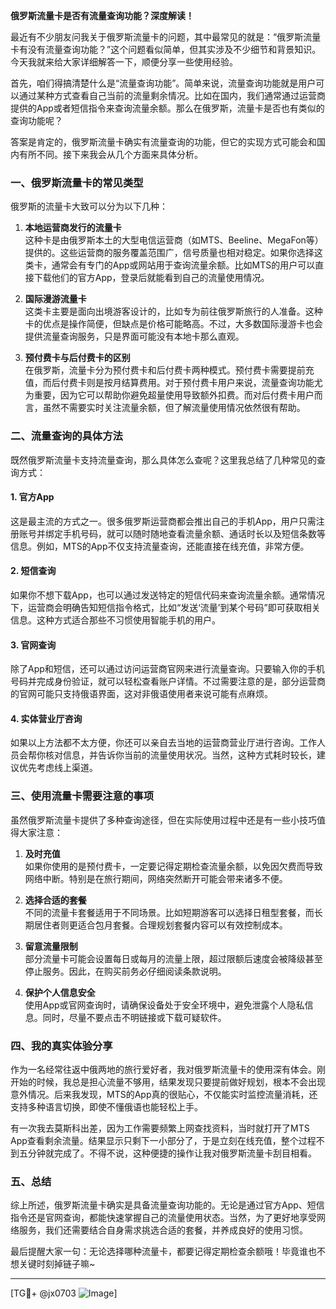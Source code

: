 **俄罗斯流量卡是否有流量查询功能？深度解读！**

最近有不少朋友问我关于俄罗斯流量卡的问题，其中最常见的就是：“俄罗斯流量卡有没有流量查询功能？”这个问题看似简单，但其实涉及不少细节和背景知识。今天我就来给大家详细解答一下，顺便分享一些使用经验。

首先，咱们得搞清楚什么是“流量查询功能”。简单来说，流量查询功能就是用户可以通过某种方式查看自己当前的流量剩余情况。比如在国内，我们通常通过运营商提供的App或者短信指令来查询流量余额。那么在俄罗斯，流量卡是否也有类似的查询功能呢？

答案是肯定的，俄罗斯流量卡确实有流量查询的功能，但它的实现方式可能会和国内有所不同。接下来我会从几个方面来具体分析。

### 一、俄罗斯流量卡的常见类型

俄罗斯的流量卡大致可以分为以下几种：

1. **本地运营商发行的流量卡**  
   这种卡是由俄罗斯本土的大型电信运营商（如MTS、Beeline、MegaFon等）提供的。这些运营商的服务覆盖范围广，信号质量也相对稳定。如果你选择这类卡，通常会有专门的App或网站用于查询流量余额。比如MTS的用户可以直接下载他们的官方App，登录后就能看到自己的流量使用情况。

2. **国际漫游流量卡**  
   这类卡主要是面向出境游客设计的，比如专为前往俄罗斯旅行的人准备。这种卡的优点是操作简便，但缺点是价格可能略高。不过，大多数国际漫游卡也会提供流量查询服务，只是界面可能没有本地卡那么直观。

3. **预付费卡与后付费卡的区别**  
   在俄罗斯，流量卡分为预付费卡和后付费卡两种模式。预付费卡需要提前充值，而后付费卡则是按月结算费用。对于预付费卡用户来说，流量查询功能尤为重要，因为它可以帮助你避免超量使用导致额外扣费。而对后付费卡用户而言，虽然不需要实时关注流量余额，但了解流量使用情况依然很有帮助。

### 二、流量查询的具体方法

既然俄罗斯流量卡支持流量查询，那么具体怎么查呢？这里我总结了几种常见的查询方式：

#### 1. 官方App
这是最主流的方式之一。很多俄罗斯运营商都会推出自己的手机App，用户只需注册账号并绑定手机号码，就可以随时随地查看流量余额、通话时长以及短信条数等信息。例如，MTS的App不仅支持流量查询，还能直接在线充值，非常方便。

#### 2. 短信查询
如果你不想下载App，也可以通过发送特定的短信代码来查询流量余额。通常情况下，运营商会明确告知短信指令格式，比如“发送‘流量’到某个号码”即可获取相关信息。这种方式适合那些不习惯使用智能手机的用户。

#### 3. 官网查询
除了App和短信，还可以通过访问运营商官网来进行流量查询。只要输入你的手机号码并完成身份验证，就可以轻松查看账户详情。不过需要注意的是，部分运营商的官网可能只支持俄语界面，这对非俄语使用者来说可能有点麻烦。

#### 4. 实体营业厅咨询
如果以上方法都不太方便，你还可以亲自去当地的运营商营业厅进行咨询。工作人员会帮你核对信息，并告诉你当前的流量使用状况。当然，这种方式耗时较长，建议优先考虑线上渠道。

### 三、使用流量卡需要注意的事项

虽然俄罗斯流量卡提供了多种查询途径，但在实际使用过程中还是有一些小技巧值得大家注意：

1. **及时充值**  
   如果你使用的是预付费卡，一定要记得定期检查流量余额，以免因欠费而导致网络中断。特别是在旅行期间，网络突然断开可能会带来诸多不便。

2. **选择合适的套餐**  
   不同的流量卡套餐适用于不同场景。比如短期游客可以选择日租型套餐，而长期居住者则更适合包月套餐。合理规划套餐内容可以有效控制成本。

3. **留意流量限制**  
   部分流量卡可能会设置每日或每月的流量上限，超过限额后速度会被降级甚至停止服务。因此，在购买前务必仔细阅读条款说明。

4. **保护个人信息安全**  
   使用App或官网查询时，请确保设备处于安全环境中，避免泄露个人隐私信息。同时，尽量不要点击不明链接或下载可疑软件。

### 四、我的真实体验分享

作为一名经常往返中俄两地的旅行爱好者，我对俄罗斯流量卡的使用深有体会。刚开始的时候，我总是担心流量不够用，结果发现只要提前做好规划，根本不会出现意外情况。后来我发现，MTS的App真的很贴心，不仅能实时监控流量消耗，还支持多种语言切换，即使不懂俄语也能轻松上手。

有一次我去莫斯科出差，因为工作需要频繁上网查找资料，当时就打开了MTS App查看剩余流量。结果显示只剩下一小部分了，于是立刻在线充值，整个过程不到五分钟就完成了。不得不说，这种便捷的操作让我对俄罗斯流量卡刮目相看。

### 五、总结

综上所述，俄罗斯流量卡确实是具备流量查询功能的。无论是通过官方App、短信指令还是官网查询，都能快速掌握自己的流量使用状态。当然，为了更好地享受网络服务，我们还需要结合自身需求挑选合适的套餐，并养成良好的使用习惯。

最后提醒大家一句：无论选择哪种流量卡，都要记得定期检查余额哦！毕竟谁也不想关键时刻掉链子嘛~

---

[TG💪+ @jx0703 ![Image](https://github.com/user-attachments/assets/dbca1d08-cadb-493c-b0ec-ad6f7a83f270)]